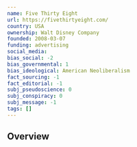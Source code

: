 ```yaml
---
name: Five Thirty Eight
url: https://fivethirtyeight.com/
country: USA
ownership: Walt Disney Company
founded: 2008-03-07
funding: advertising
social_media:
bias_social: -2
bias_governmental: 1
bias_ideological: American Neoliberalism
fact_sourcing: -1
fact_editorial: -1
subj_pseudoscience: 0
subj_conspiracy: 0
subj_message: -1
tags: []
---
```


## Overview
